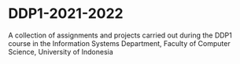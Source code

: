 # DDP1-2021-2022
A collection of assignments and projects carried out during the DDP1 course in the Information Systems Department, Faculty of Computer Science, University of Indonesia
